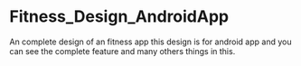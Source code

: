 # Fitness_Design_AndroidApp
An complete design of an fitness app this design is for android app and you can see the complete feature and many others things in this. 
